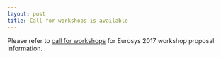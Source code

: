 ```yaml
---
layout: post
title: Call for workshops is available
---
```


Please refer to [call for workshops](http://eurosys2017.org/calls/workshops) for Eurosys 2017 workshop proposal information.
